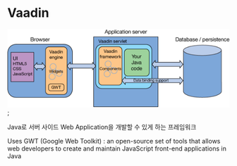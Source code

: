 # Vaadin

![vaadin-architecture](./img/vaadin-architecture.png);

Java로 서버 사이드 Web Application을 개발할 수 있게 하는 프레임워크

Uses GWT (Google Web Toolkit) : an open-source set of tools that allows web developers to create and maintain JavaScript front-end applications in Java